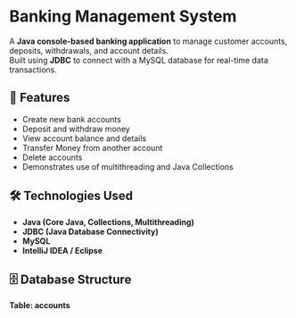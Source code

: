

# Banking Management System

A **Java console-based banking application** to manage customer accounts, deposits, withdrawals, and account details.  
Built using **JDBC** to connect with a MySQL database for real-time data transactions.

## 🧩 Features
- Create new bank accounts  
- Deposit and withdraw money  
- View account balance and details
- Transfer Money from another account
- Delete accounts  
- Demonstrates use of multithreading and Java Collections  

## 🛠️ Technologies Used
- **Java (Core Java, Collections, Multithreading)**  
- **JDBC (Java Database Connectivity)**  
- **MySQL**  
- **IntelliJ IDEA / Eclipse**

## 🗄️ Database Structure
**Table: accounts**
